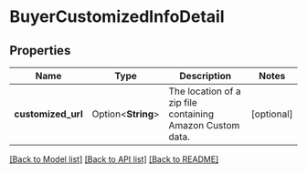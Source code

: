 # BuyerCustomizedInfoDetail

## Properties

Name | Type | Description | Notes
------------ | ------------- | ------------- | -------------
**customized_url** | Option<**String**> | The location of a zip file containing Amazon Custom data. | [optional]

[[Back to Model list]](../README.md#documentation-for-models) [[Back to API list]](../README.md#documentation-for-api-endpoints) [[Back to README]](../README.md)



